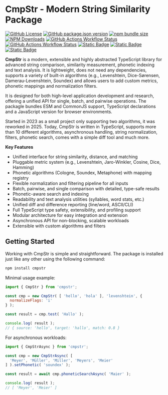 # CmpStr - Modern String Similarity Package

[![GitHub License](https://img.shields.io/github/license/komed3/cmpstr?style=for-the-badge&logo=unlicense&logoColor=fff)](LICENSE)
[![GitHub package.json version](https://img.shields.io/github/package-json/v/komed3/cmpstr?style=for-the-badge&logo=npm&logoColor=fff)](https://npmjs.com/package/cmpstr)
[![npm bundle size](https://img.shields.io/bundlephobia/min/cmpstr?style=for-the-badge&logo=gitlfs&logoColor=fff)](https://bundlephobia.com/package/cmpstr)
[![NPM Downloads](https://img.shields.io/npm/dy/cmpstr?style=for-the-badge&logo=transmission&logoColor=fff)](https://npmpackage.info/package/cmpstr?t=downloads)
[![GitHub Actions Workflow Status](https://img.shields.io/github/actions/workflow/status/komed3/cmpstr/build.yml?style=for-the-badge&logo=educative&logoColor=fff)](https://github.com/komed3/cmpstr/actions/workflows/build.yml)
[![GitHub Actions Workflow Status](https://img.shields.io/github/actions/workflow/status/komed3/cmpstr/codeql.yml?style=for-the-badge&logo=paperswithcode&logoColor=fff&label=CodeQL)](https://github.com/komed3/cmpstr/actions/workflows/codeql.yml)
[![Static Badge](https://img.shields.io/badge/ESM_%26_CJS-TypeScript?style=for-the-badge&logo=typescript&logoColor=fff&label=TypeScript&color=violet)]()
[![Static Badge](https://img.shields.io/badge/UMD-JavaScript?style=for-the-badge&logo=javascript&logoColor=fff&label=Browser&color=violet)]()
[![Static Badge](https://img.shields.io/badge/docs-docs?style=for-the-badge&logo=readthedocs&logoColor=fff&color=blue)]()

**CmpStr** is a modern, extensible and highly abstracted TypeScript library for advanced string comparison, similarity measurement, phonetic indexing and text analysis. It is lightweight, does not need any dependencies, supports a variety of built-in algorithms (e.g., Levenshtein, Dice-Sørensen, Damerau-Levenshtein, Soundex) and allows users to add custom metrics, phonetic mappings and normalization filters.

It is designed for both high-level application development and research, offering a unified API for single, batch, and pairwise operations. The packagle bundles ESM and CommonJS support, TypeScript declarations and a JavaScript version for browser environments.

Started in 2023 as a small project only supporting two algorithms, it was reworked in 2025. Today, CmpStr is written in TypeScript, supports more than 10 different algorithms, asynchronous handling, string normalization, filters, phonetic search, comes with a simple diff tool and much more.

**Key Features**

- Unified interface for string similarity, distance, and matching
- Pluggable metric system (e.g., Levenshtein, Jaro-Winkler, Cosine, Dice, Hamming)
- Phonetic algorithms (Cologne, Soundex, Metaphone) with mapping registry
- Flexible normalization and filtering pipeline for all inputs
- Batch, pairwise, and single comparison with detailed, type-safe results
- Phonetic-aware search and indexing
- Readability and text analysis utilities (syllables, word stats, etc.)
- Unified diff and difference reporting (line/word, ASCII/CLI)
- Full TypeScript type safety, extensibility, and profiling support
- Modular architecture for easy integration and extension
- Asynchronous API for non-blocking, scalable workloads
- Extensible with custom algorithms and filters

## Getting Started

Working with CmpStr is simple and straightforward. The package is installed just like any other using the following command:

```sh
npm install cmpstr
```

Minimal usage example:

```js
import { CmpStr } from 'cmpstr';

const cmp = new CmpStr( [ 'hello', 'hola' ], 'levenshtein', {
  normalizeFlags: 'i'
} );

const result = cmp.test( 'Hallo' );

console.log( result );
// { source: 'hello', target: 'hallo', match: 0.8 }
```

For asynchronous workloads:

```js
import { CmpStrAsync } from 'cmpstr';

const cmp = new CmpStrAsync( [
  'Meyer', 'Müller', 'Miller', 'Meyers', 'Meier'
] ).setPhonetic( 'soundex' );

const result = await cmp.phoneticSearchAsync( 'Maier' );

console.log( result );
// [ 'Meyer', 'Meier' ]
```